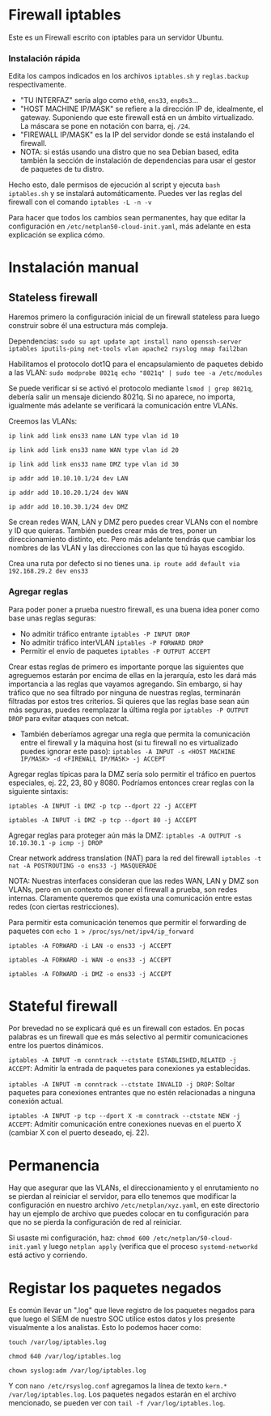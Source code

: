 # Firewall iptables
Este es un Firewall escrito con iptables para un servidor Ubuntu.

### Instalación rápida
Edita los campos indicados en los archivos `iptables.sh` y `reglas.backup` respectivamente.

* "TU INTERFAZ" sería algo como `eth0`, `ens33`, `enp0s3`...
* "HOST MACHINE IP/MASK" se refiere a la dirección IP de, idealmente, el gateway. Suponiendo que este firewall está en un ámbito virtualizado. La máscara se pone en notación con barra, ej. `/24`.
* "FIREWALL IP/MASK" es la IP del servidor donde se está instalando el firewall.
* NOTA: si estás usando una distro que no sea Debian based, edita también la sección de instalación de dependencias para usar el gestor de paquetes de tu distro.

Hecho esto, dale permisos de ejecución al script y ejecuta `bash iptables.sh` y se instalará automáticamente. Puedes ver las reglas del firewall con el comando `iptables -L -n -v`

Para hacer que todos los cambios sean permanentes, hay que editar la configuración en `/etc/netplan50-cloud-init.yaml`, más adelante en esta explicación se explica cómo.

# Instalación manual

## Stateless firewall
Haremos primero la configuración inicial de un firewall stateless para luego construir sobre él una estructura más compleja.

Dependencias:
`sudo su
apt update
apt install nano openssh-server iptables iputils-ping net-tools vlan apache2 rsyslog nmap fail2ban`

Habilitamos el protocolo dot1Q para el encapsulamiento de paquetes debido a las VLAN:
`sudo modprobe 8021q
echo "8021q" | sudo tee -a /etc/modules`

Se puede verificar si se activó el protocolo mediante `lsmod | grep 8021q`, debería salir un mensaje diciendo 8021q. Si no aparece, no importa, igualmente más adelante se verificará la comunicación entre VLANs.

Creemos las VLANs:

`ip link add link ens33 name LAN type vlan id 10`

`ip link add link ens33 name WAN type vlan id 20`

`ip link add link ens33 name DMZ type vlan id 30`

`ip addr add 10.10.10.1/24 dev LAN`

`ip addr add 10.10.20.1/24 dev WAN`

`ip addr add 10.10.30.1/24 dev DMZ`

Se crean redes WAN, LAN y DMZ pero puedes crear VLANs con el nombre y ID que quieras. También puedes crear más de tres, poner un direccionamiento distinto, etc. Pero más adelante tendrás que cambiar los nombres de las VLAN y las direcciones con las que tú hayas escogido. 

Crea una ruta por defecto si no tienes una. `ip route add default via 192.168.29.2 dev ens33`

### Agregar reglas
Para poder poner a prueba nuestro firewall, es una buena idea poner como base unas reglas seguras:
* No admitir tráfico entrante `iptables -P INPUT DROP`
* No admitir tráfico interVLAN `iptables -P FORWARD DROP`
* Permitir el envío de paquetes `iptables -P OUTPUT ACCEPT`

Crear estas reglas de primero es importante porque las siguientes que agreguemos estarán por encima de ellas en la jerarquía, esto les dará más importancia a las reglas que vayamos agregando. Sin embargo, si hay tráfico que no sea filtrado por ninguna de nuestras reglas, terminarán filtradas por estos tres criterios. Si quieres que las reglas base sean aún más seguras, puedes reemplazar la última regla por `iptables -P OUTPUT DROP` para evitar ataques con netcat.

* También deberíamos agregar una regla que permita la comunicación entre el firewall y la máquina host (si tu firewall no es virtualizado puedes ignorar este paso): `iptables -A INPUT -s <HOST MACHINE IP/MASK> -d <FIREWALL IP/MASK> -j ACCEPT`

Agregar reglas típicas para la DMZ sería solo permitir el tráfico en puertos especiales, ej. 22, 23, 80 y 8080. Podríamos entonces crear reglas con la siguiente sintaxis:

`iptables -A INPUT -i DMZ -p tcp --dport 22 -j ACCEPT`

`iptables -A INPUT -i DMZ -p tcp --dport 80 -j ACCEPT`

Agregar reglas para proteger aún más la DMZ: `iptables -A OUTPUT -s 10.10.30.1 -p icmp -j DROP`

Crear network address translation (NAT) para la red del firewall `iptables -t nat -A POSTROUTING -o ens33 -j MASQUERADE`

NOTA: Nuestras interfaces consideran que las redes WAN, LAN y DMZ son VLANs, pero en un contexto de poner el firewall a prueba, son redes internas. Claramente queremos que exista una comunicación entre estas redes (con ciertas restricciones).

Para permitir esta comunicación tenemos que permitir el forwarding de paquetes con `echo 1 > /proc/sys/net/ipv4/ip_forward`

`iptables -A FORWARD -i LAN -o ens33 -j ACCEPT`

`iptables -A FORWARD -i WAN -o ens33 -j ACCEPT`

`iptables -A FORWARD -i DMZ -o ens33 -j ACCEPT`

# Stateful firewall
Por brevedad no se explicará qué es un firewall con estados. En pocas palabras es un firewall que es más selectivo al permitir comunicaciones entre los puertos dinámicos.

`iptables -A INPUT -m conntrack --ctstate ESTABLISHED,RELATED -j ACCEPT`: Admitir la entrada de paquetes para conexiones ya establecidas.

`iptables -A INPUT -m conntrack --ctstate INVALID -j DROP`: Soltar paquetes para conexiones entrantes que no estén relacionadas a ninguna conexión actual.

`iptables -A INPUT -p tcp --dport X -m conntrack --ctstate NEW -j ACCEPT`: Admitir comunicación entre conexiones nuevas en el puerto X (cambiar X con el puerto deseado, ej. 22).

# Permanencia 
Hay que asegurar que las VLANs, el direccionamiento y el enrutamiento no se pierdan al reiniciar el servidor, para ello tenemos que modificar la configuración en nuestro archivo `/etc/netplan/xyz.yaml`, en este directorio hay un ejemplo de archivo que puedes colocar en tu configuración para que no se pierda la configuración de red al reiniciar.

Si usaste mi configuración, haz: `chmod 600 /etc/netplan/50-cloud-init.yaml` y luego `netplan apply` (verifica que el proceso `systemd-networkd` está activo y corriendo.

# Registar los paquetes negados
Es común llevar un ".log" que lleve registro de los paquetes negados para que luego el SIEM de nuestro SOC utilice estos datos y los presente visualmente a los analistas. Esto lo podemos hacer como:

`touch /var/log/iptables.log`

`chmod 640 /var/log/iptables.log`

`chown syslog:adm /var/log/iptables.log `

Y con `nano /etc/rsyslog.conf` agregamos la línea de texto `kern.* /var/log/iptables.log`. Los paquetes negados estarán en el archivo mencionado, se pueden ver con `tail -f /var/log/iptables.log`.
